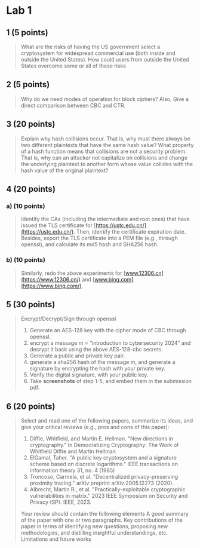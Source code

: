 # Lab 1

## 1 (5 points)

> What are the risks of having the US government select a cryptosystem for widespread commercial use (both inside and outside the United States). How could users from outside the United States overcome some or all of these risks

## 2 (5 points)

> Why do we need modes of operation for block ciphers? Also, Give a direct comparison between CBC and CTR.

## 3 (20 points)

> Explain why hash collisions occur. That is, why must there always be two different plaintexts that have the same hash value? What property of a hash function means that collisions are not a security problem. That is, why can an attacker not capitalize on collisions and change the underlying plaintext to another form whose value collides with the hash value of the original plaintext?

## 4 (20 points)

### a) (10 points)

> Identify the CAs (including the intermediate and root ones) that have issued the TLS certificate for [https://ustc.edu.cn/](https://ustc.edu.cn/). Then, identify the certificate expiration date. Besides, export the TLS certificate into a PEM file (e.g., through openssl), and calculate its md5 hash and SHA256 hash.

### b) (10 points)

> Similarly, redo the above experiments for [www.12306.cn](https://www.12306.cn/) and [www.bing.com](https://www.bing.com/).

## 5 (30 points)

> Encrypt/Decrypt/Sign through openssl
>
> 1. Generate an AES-128 key with the cipher mode of CBC through openssl.
> 2. encrypt a message m = “introduction to cybersecurity 2024” and decrypt it back using the above AES-128-cbc secrets.
> 3. Generate a public and private key pair.
> 4. generate a sha256 hash of the message m, and generate a signature by encrypting the hash with your private key.
> 5. Verify the digital signature, with your public key.
> 6. Take **screenshots** of step 1-5, and embed them in the submission pdf.

## 6 (20 points)

> Select and read one of the following papers, summarize its ideas, and give your critical reviews (e.g., pros and cons of this paper):
>
> 1. Diffie, Whitfield, and Martin E. Hellman. "New directions in cryptography." In Democratizing Cryptography: The Work of Whitfield Diffie and Martin Hellman
> 2. ElGamal, Taher. "A public key cryptosystem and a signature scheme based on discrete logarithms." IEEE transactions on information theory 31, no. 4 (1985)
> 3. Troncoso, Carmela, et al. "Decentralized privacy-preserving proximity tracing." arXiv preprint arXiv:2005.12273 (2020).
> 4. Albrecht, Martin R., et al. "Practically-exploitable cryptographic vulnerabilities in matrix." 2023 IEEE Symposium on Security and Privacy (SP). IEEE, 2023.
>
> Your review should contain the following elements
> A good summary of the paper with one or two paragraphs.
> Key contributions of the paper in terms of identifying new questions, proposing new methodologies, and distilling insightful understandings, etc.
> Limitations and future works
